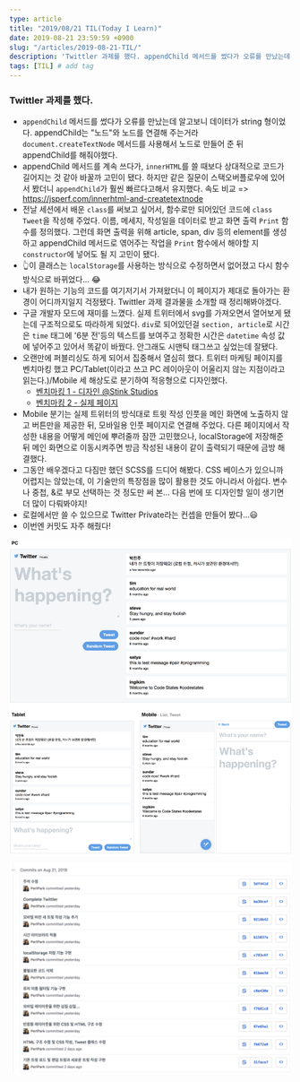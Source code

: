 ```yaml
---
type: article
title: "2019/08/21 TIL(Today I Learn)"
date: 2019-08-21 23:59:59 +0900
slug: "/articles/2019-08-21-TIL/"
description: 'Twittler 과제를 했다. appendChild 메서드를 썼다가 오류를 만났는데 알고보니 데이터가 string 형이었다. appendChild는 "노드"와 노드를 연결해 주는거라 document.createTextNode 메서드를 사용해서 노드로 만들어 준 뒤 appendChild를 해줘야했다.'
tags: [TIL] # add tag
---
```


### Twittler 과제를 했다.
* `appendChild` 메서드를 썼다가 오류를 만났는데 알고보니 데이터가 string 형이었다. appendChild는 "노드"와 노드를 연결해 주는거라 `document.createTextNode` 메서드를 사용해서 노드로 만들어 준 뒤 appendChild를 해줘야했다.
* appendChild 메서드를 계속 쓰다가, `innerHTML`를 쓸 때보다 상대적으로 코드가 길어지는 것 같아 바꿀까 고민이 됐다. 하지만 같은 질문이 스택오버플로우에 있어서 봤더니 `appendChild`가 훨씬 빠르다고해서 유지했다. 속도 비교 => https://jsperf.com/innerhtml-and-createtextnode
* 전날 세션에서 배운 `class`를 써보고 싶어서, 함수로만 되어있던 코드에 `class Tweet`을 작성해 주었다. 이름, 메세지, 작성일을 데이터로 받고 화면 출력 `Print` 함수를 정의했다. 그런데 화면 출력을 위해 article, span, div 등의 element를 생성하고 appendChild 메서드로 엮어주는 작업을 `Print` 함수에서 해야할 지 `constructor`에 넣어도 될 지 고민이 됐다.
* 👆이 클래스는 `localStorage`를 사용하는 방식으로 수정하면서 없어졌고 다시 함수 방식으로 바뀌었다... 😂
* 내가 원하는 기능의 코드를 여기저기서 가져왔더니 이 페이지가 제대로 돌아가는 환경이 어디까지일지 걱정됐다. Twittler 과제 결과물을 소개할 때 정리해봐야겠다.
* 구글 개발자 모드에 재미를 느꼈다. 실제 트위터에서 svg를 가져오면서 열어보게 됐는데 구조적으로도 따라하게 되었다. `div`로 되어있던걸 `section, article`로 시간은 `time` 태그에 '6분 전'등의 텍스트를 보여주고 정확한 시간은 `datetime` 속성 값에 넣어주고 있어서 똑같이 바꿨다. 안그래도 시맨틱 태그쓰고 싶었는데 잘됐다.
* 오랜만에 퍼블리싱도 하게 되어서 집중해서 열심히 했다. 트위터 마케팅 페이지를 벤치마킹 했고 PC/Tablet(이라고 쓰고 PC 레이아웃이 어울리지 않는 지점이라고 읽는다.)/Mobile 세 해상도로 분기하여 적응형으로 디자인했다.
    * [벤치마킹 1 - 디자인 @Stink Studios](https://dribbble.com/shots/3004984-Twitter-Marketing-Platform?utm_source=Clipboard_Shot&utm_campaign=herrstrom&utm_content=Twitter%20Marketing%20Platform&utm_medium=Social_Share)
    * [벤치마킹 2 - 실제 페이지](https://marketing.twitter.com/na/en)
* Mobile 분기는 실제 트위터의 방식대로 트윗 작성 인풋을 메인 화면에 노출하지 않고 버튼만을 제공한 뒤, 모바일용 인풋 페이지로 연결해 주었다. 다른 페이지에서 작성한 내용을 어떻게 메인에 뿌려줄까 잠깐 고민했으나, localStorage에 저장해준 뒤 메인 화면으로 이동시켜주면 방금 작성된 내용이 같이 출력되기 때문에 금방 해결했다.
* 그동안 배우겠다고 다짐만 했던 SCSS를 드디어 해봤다. CSS 베이스가 있으니까 어렵지는 않았는데, 이 기술만의 특장점을 많이 활용한 것도 아니라서 아쉽다. 변수나 중첩, &로 부모 선택하는 것 정도만 써 본... 다음 번에 또 디자인할 일이 생기면 더 많이 다뤄봐야지!
* 로컬에서만 쓸 수 있으므로 Twitter Private라는 컨셉을 만들어 봤다...😃
* 이번엔 커밋도 자주 해줬다!

![이미지](./2019-08-21-1.png)

![이미지](./2019-08-21-2.png)